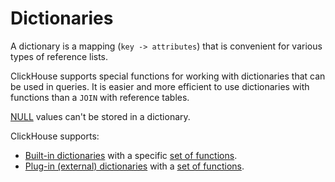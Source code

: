 # Dictionaries

A dictionary is a mapping (`key -> attributes`) that is convenient for various types of reference lists.

ClickHouse supports special functions for working with dictionaries that can be used in queries. It is easier and more efficient to use dictionaries with functions than a `JOIN` with reference tables.

[NULL](../syntax.md#null-literal) values can't be stored in a dictionary.

ClickHouse supports:

- [Built-in dictionaries](internal_dicts.md#internal_dicts) with a specific [set of functions](../functions/ym_dict_functions.md#ym_dict_functions).
- [Plug-in (external) dictionaries](external_dicts.md#dicts-external_dicts) with a [set of functions](../functions/ext_dict_functions.md#ext_dict_functions).